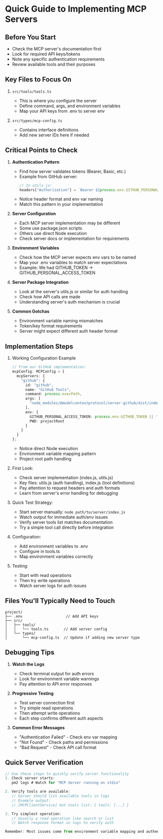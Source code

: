 # Quick Guide to Implementing MCP Servers

## Before You Start
- Check the MCP server's documentation first
- Look for required API keys/tokens
- Note any specific authentication requirements
- Review available tools and their purposes

## Key Files to Focus On

1. `src/tools/tools.ts`
   - This is where you configure the server
   - Define command, args, and environment variables
   - Map your API keys from .env to server env

2. `src/types/mcp-config.ts`
   - Contains interface definitions
   - Add new server IDs here if needed

## Critical Points to Check

1. **Authentication Pattern**
   - Find how server validates tokens (Bearer, Basic, etc.)
   - Example from GitHub server:
     ```javascript
     // In utils.js:
     headers["Authorization"] = `Bearer ${process.env.GITHUB_PERSONAL_ACCESS_TOKEN}`;
     ```
   - Notice header format and env var naming
   - Match this pattern in your implementation

2. **Server Configuration**
   - Each MCP server implementation may be different
   - Some use package.json scripts
   - Others use direct Node execution
   - Check server docs or implementation for requirements

2. **Environment Variables**
   - Check how the MCP server expects env vars to be named
   - Map your .env variables to match server expectations
   - Example: We had GITHUB_TOKEN -> GITHUB_PERSONAL_ACCESS_TOKEN

3. **Server Package Integration**
   - Look at the server's utils.js or similar for auth handling
   - Check how API calls are made
   - Understanding server's auth mechanism is crucial

3. **Common Gotchas**
   - Environment variable naming mismatches
   - Token/key format requirements
   - Server might expect different auth header format

## Implementation Steps

1. Working Configuration Example
   ```typescript
   // From our GitHub implementation:
   mcpConfig: MCPConfig = {
     mcpServers: {
       "github": {
         id: "github",
         name: "GitHub Tools",
         command: process.execPath,
         args: [
           "node_modules/@modelcontextprotocol/server-github/dist/index.js"
         ],
         env: {
           GITHUB_PERSONAL_ACCESS_TOKEN: process.env.GITHUB_TOKEN || '',
           PWD: projectRoot
         }
       }
     }
   };
   ```
   - Notice direct Node execution
   - Environment variable mapping pattern
   - Project root path handling

2. First Look:
   - Check server implementation (index.js, utils.js)
   - Key files: utils.js (auth handling), index.js (tool definitions)
   - Pay attention to request headers and auth formats
   - Learn from server's error handling for debugging

2. Quick Test Strategy:
   - Start server manually: `node path/to/server/index.js`
   - Watch output for immediate auth/env issues
   - Verify server tools list matches documentation
   - Try a simple tool call directly before integration

2. Configuration:
   - Add environment variables to .env
   - Configure in tools.ts
   - Map environment variables correctly

3. Testing:
   - Start with read operations
   - Then try write operations
   - Watch server logs for auth issues

## Files You'll Typically Need to Touch

```
project/
├── .env                    // Add API keys
├── src/
│   ├── tools/
│   │   └── tools.ts       // Add server config
│   └── types/
│       └── mcp-config.ts  // Update if adding new server type
```

## Debugging Tips

1. **Watch the Logs**
   - Check terminal output for auth errors
   - Look for environment variable warnings
   - Pay attention to API error responses

2. **Progressive Testing**
   - Test server connection first
   - Try simple read operations
   - Then attempt write operations
   - Each step confirms different auth aspects

3. **Common Error Messages**
   - "Authentication Failed" - Check env var mapping
   - "Not Found" - Check paths and permissions
   - "Bad Request" - Check API call format

## Quick Server Verification

```typescript
// Use these steps to quickly verify server functionality
1. Check server starts:
   pm2 logs # Watch for "MCP Server running on stdio"

2. Verify tools are available:
   // Server should list available tools in logs
   // Example output:
   // [MCPClientService] Got tools list: { tools: [...] }

3. Try simplest operation:
   // Usually a read operation like search or list
   // Watch response format in logs to verify auth

Remember: Most issues come from environment variable mapping and authentication handling. Focus on these first if something's not working.

